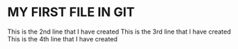 # MY FIRST FILE IN GIT  
This is the 2nd line that I have created
This is the 3rd line that I have created
This is the 4th line that I have created

